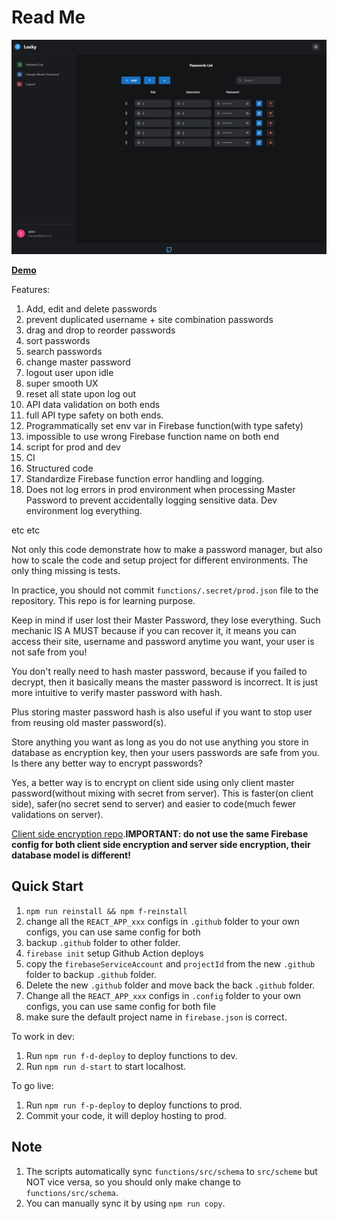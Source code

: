 # Read Me

![password-manager](https://raw.githubusercontent.com/tylim88/Password-Manager/main/img1.png)

**[Demo](https://password-manager-3f905.web.app/)**

Features:

1. Add, edit and delete passwords
2. prevent duplicated username + site combination passwords
3. drag and drop to reorder passwords
4. sort passwords
5. search passwords
6. change master password
7. logout user upon idle
8. super smooth UX
9. reset all state upon log out
10. API data validation on both ends
11. full API type safety on both ends.
12. Programmatically set env var in Firebase function(with type safety)
13. impossible to use wrong Firebase function name on both end
14. script for prod and dev
15. CI
16. Structured code
17. Standardize Firebase function error handling and logging.
18. Does not log errors in prod environment when processing Master Password to prevent accidentally logging sensitive data. Dev environment log everything.

etc etc

Not only this code demonstrate how to make a password manager, but also how to scale the code and setup project for different environments. The only thing missing is tests.

In practice, you should not commit `functions/.secret/prod.json` file to the repository. This repo is for learning purpose.

Keep in mind if user lost their Master Password, they lose everything. Such mechanic IS A MUST because if you can recover it, it means you can access their site, username and password anytime you want, your user is not safe from you!

You don't really need to hash master password, because if you failed to decrypt, then it basically means the master password is incorrect. It is just more intuitive to verify master password with hash.

Plus storing master password hash is also useful if you want to stop user from reusing old master password(s).

Store anything you want as long as you do not use anything you store in database as encryption key, then your users passwords are safe from you.
Is there any better way to encrypt passwords?

Yes, a better way is to encrypt on client side using only client master password(without mixing with secret from server). This is faster(on client side), safer(no secret send to server) and easier to code(much fewer validations on server).

[Client side encryption repo](https://github.com/tylim88/Password-Manager/tree/client-side-encrytion).**IMPORTANT: do not use the same Firebase config for both client side encryption and server side encryption, their database model is different!**

## Quick Start

1. `npm run reinstall && npm f-reinstall`
2. change all the `REACT_APP_xxx` configs in `.github` folder to your own configs, you can use same config for both
3. backup `.github` folder to other folder.
4. `firebase init` setup Github Action deploys
5. copy the `firebaseServiceAccount` and `projectId` from the new `.github` folder to backup `.github` folder.
6. Delete the new `.github` folder and move back the back `.github` folder.
7. Change all the `REACT_APP_xxx` configs in `.config` folder to your own configs, you can use same config for both file
8. make sure the default project name in `firebase.json` is correct.

To work in dev:

1. Run `npm run f-d-deploy` to deploy functions to dev.
2. Run `npm run d-start` to start localhost.

To go live:

1. Run `npm run f-p-deploy` to deploy functions to prod.
2. Commit your code, it will deploy hosting to prod.

## Note

1. The scripts automatically sync `functions/src/schema` to `src/scheme` but NOT vice versa, so you should only make change to `functions/src/schema`.
2. You can manually sync it by using `npm run copy`.
